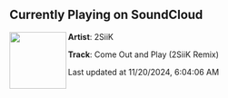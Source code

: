 ## Currently Playing on SoundCloud

[<img align="left" width="100" src="https://i1.sndcdn.com/artworks-6au1LlAYlEhGapFs-TRTf1g-t500x500.jpg">](https://soundcloud.com/2siikmusic/come-out-and-play-2siik-remix-1)

**Artist**: 2SiiK 

**Track**: Come Out and Play (2SiiK Remix)

Last updated at 11/20/2024, 6:04:06 AM
